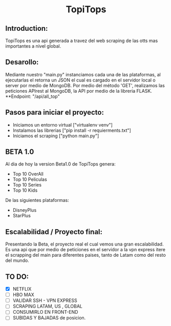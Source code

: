 <h1 align="center">
    TopiTops
</h1>

## Introduction:
TopiTops es una api generada a travez del web scraping de las otts mas importantes a nivel global.

## Desarollo:
   Mediante nuestro "main.py" instanciamos cada una de las plataformas, al ejecutarlas el retorna un JSON el cual es cargado en el servidor local o server por medio de MongoDB.
   Por medio del método 'GET', realizamos las peticiones APIrest al MongoDB, la API por medio de la libreria FLASK. 
   **Endpoint: "/api/all_top"

## Pasos para iniciar el proyecto:
- Iniciamos un entorno virtual ["virtualenv venv"]
- Instalamos las librerias     ["pip install -r requierments.txt"]
- Iniciamos el scraping        ["python main.py"]

## BETA 1.0
Al dia de hoy la version Beta1.0 de TopiTops genera:
- Top 10 OverAll
- Top 10 Peliculas
- Top 10 Series
- Top 10 Kids

De las siguientes plataformas:	
- DisneyPlus
- StarPlus

## Escalabilidad / Proyecto final:
Presentando la Beta, el proyecto real el cual vemos una gran escalabilidad. 
Es una api que por medio de peticiones en el servidor a la vpn express itere el scrapping del main para diferentes paises, tanto de Latam como del resto del mundo.

## TO DO:
* [X]  NETFLIX
* [ ]  HBO MAX
* [ ]  VALIDAR SSH - VPN EXPRESS
* [ ]  SCRAPING LATAM, US , GLOBAL
* [ ]  CONSUMIRLO EN FRONT-END
* [ ]  SUBIDAS Y BAJADAS de posicion.

